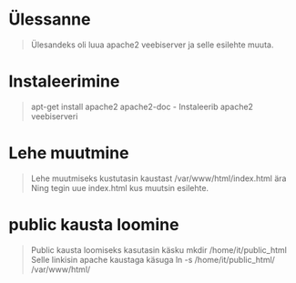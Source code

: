 # Ülessanne
>Ülesandeks oli luua apache2 veebiserver ja selle esilehte muuta.
# Instaleerimine
>apt-get install apache2 apache2-doc - Instaleerib apache2 veebiserveri
# Lehe muutmine
> Lehe muutmiseks kustutasin kaustast /var/www/html/index.html ära
> Ning tegin uue index.html kus muutsin esilehte.
# public kausta loomine
> Public kausta loomiseks kasutasin käsku mkdir /home/it/public_html
> Selle linkisin apache kaustaga käsuga ln -s /home/it/public_html/ /var/www/html/
